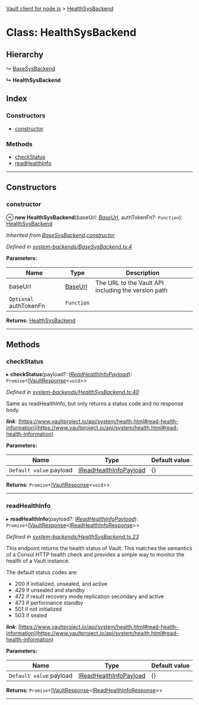 [Vault client for node.js](../README.md) > [HealthSysBackend](../classes/healthsysbackend.md)

# Class: HealthSysBackend

## Hierarchy

↳  [BaseSysBackend](basesysbackend.md)

**↳ HealthSysBackend**

## Index

### Constructors

* [constructor](healthsysbackend.md#constructor)

### Methods

* [checkStatus](healthsysbackend.md#checkstatus)
* [readHealthInfo](healthsysbackend.md#readhealthinfo)

---

## Constructors

<a id="constructor"></a>

###  constructor

⊕ **new HealthSysBackend**(baseUrl: *[BaseUrl](../#baseurl)*, authTokenFn?: *`Function`*): [HealthSysBackend](healthsysbackend.md)

*Inherited from [BaseSysBackend](basesysbackend.md).[constructor](basesysbackend.md#constructor)*

*Defined in [system-backends/BaseSysBackend.ts:4](https://github.com/theogravity/vault-tacular/blob/2099cfa/src/system-backends/BaseSysBackend.ts#L4)*

**Parameters:**

| Name | Type | Description |
| ------ | ------ | ------ |
| baseUrl | [BaseUrl](../#baseurl) |  The URL to the Vault API including the version path |
| `Optional` authTokenFn | `Function` |

**Returns:** [HealthSysBackend](healthsysbackend.md)

___

## Methods

<a id="checkstatus"></a>

###  checkStatus

▸ **checkStatus**(payload?: *[IReadHealthInfoPayload](../interfaces/ihealthsysbackend.ireadhealthinfopayload.md)*): `Promise`<[IVaultResponse](../interfaces/ivaultresponse.md)<`void`>>

*Defined in [system-backends/HealthSysBackend.ts:40](https://github.com/theogravity/vault-tacular/blob/2099cfa/src/system-backends/HealthSysBackend.ts#L40)*

Same as readHealthInfo, but only returns a status code and no response body.

*__link__*: [https://www.vaultproject.io/api/system/health.html#read-health-information](https://www.vaultproject.io/api/system/health.html#read-health-information)

**Parameters:**

| Name | Type | Default value |
| ------ | ------ | ------ |
| `Default value` payload | [IReadHealthInfoPayload](../interfaces/ihealthsysbackend.ireadhealthinfopayload.md) |  {} |

**Returns:** `Promise`<[IVaultResponse](../interfaces/ivaultresponse.md)<`void`>>

___
<a id="readhealthinfo"></a>

###  readHealthInfo

▸ **readHealthInfo**(payload?: *[IReadHealthInfoPayload](../interfaces/ihealthsysbackend.ireadhealthinfopayload.md)*): `Promise`<[IVaultResponse](../interfaces/ivaultresponse.md)<[IReadHealthInfoResponse](../interfaces/ihealthsysbackend.ireadhealthinforesponse.md)>>

*Defined in [system-backends/HealthSysBackend.ts:23](https://github.com/theogravity/vault-tacular/blob/2099cfa/src/system-backends/HealthSysBackend.ts#L23)*

This endpoint returns the health status of Vault. This matches the semantics of a Consul HTTP health check and provides a simple way to monitor the health of a Vault instance.

The default status codes are:

*   200 if initialized, unsealed, and active
*   429 if unsealed and standby
*   472 if result recovery mode replication secondary and active
*   473 if performance standby
*   501 if not initialized
*   503 if sealed

*__link__*: [https://www.vaultproject.io/api/system/health.html#read-health-information](https://www.vaultproject.io/api/system/health.html#read-health-information)

**Parameters:**

| Name | Type | Default value |
| ------ | ------ | ------ |
| `Default value` payload | [IReadHealthInfoPayload](../interfaces/ihealthsysbackend.ireadhealthinfopayload.md) |  {} |

**Returns:** `Promise`<[IVaultResponse](../interfaces/ivaultresponse.md)<[IReadHealthInfoResponse](../interfaces/ihealthsysbackend.ireadhealthinforesponse.md)>>

___

